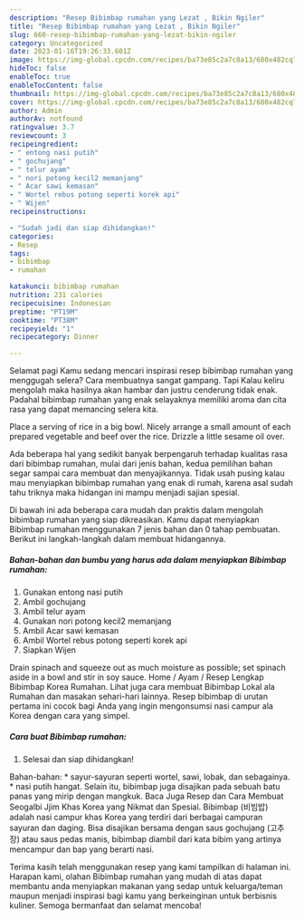 ```yaml
---
description: "Resep Bibimbap rumahan yang Lezat , Bikin Ngiler"
title: "Resep Bibimbap rumahan yang Lezat , Bikin Ngiler"
slug: 660-resep-bibimbap-rumahan-yang-lezat-bikin-ngiler
category: Uncategorized
date: 2023-01-16T19:26:33.601Z
image: https://img-global.cpcdn.com/recipes/ba73e85c2a7c8a13/680x482cq70/bibimbap-rumahan-foto-resep-utama.jpg
hideToc: false
enableToc: true
enableTocContent: false
thumbnail: https://img-global.cpcdn.com/recipes/ba73e85c2a7c8a13/680x482cq70/bibimbap-rumahan-foto-resep-utama.jpg
cover: https://img-global.cpcdn.com/recipes/ba73e85c2a7c8a13/680x482cq70/bibimbap-rumahan-foto-resep-utama.jpg
author: Admin
authorAv: notfound
ratingvalue: 3.7
reviewcount: 3
recipeingredient:
- " entong nasi putih"
- " gochujang"
- " telur ayam"
- " nori potong kecil2 memanjang"
- " Acar sawi kemasan"
- " Wortel rebus potong seperti korek api"
- " Wijen"
recipeinstructions:

- "Sudah jadi dan siap dihidangkan!"
categories:
- Resep
tags:
- bibimbap
- rumahan

katakunci: bibimbap rumahan 
nutrition: 231 calories
recipecuisine: Indonesian
preptime: "PT19M"
cooktime: "PT38M"
recipeyield: "1"
recipecategory: Dinner

---
```



Selamat pagi Kamu sedang mencari inspirasi resep bibimbap rumahan yang menggugah selera? Cara membuatnya sangat gampang. Tapi Kalau keliru mengolah maka hasilnya akan hambar dan justru cenderung tidak enak. Padahal bibimbap rumahan yang enak selayaknya memiliki aroma dan cita rasa yang dapat memancing selera kita.


Place a serving of rice in a big bowl. Nicely arrange a small amount of each prepared vegetable and beef over the rice. Drizzle a little sesame oil over.

Ada beberapa hal yang sedikit banyak berpengaruh terhadap kualitas rasa dari bibimbap rumahan, mulai dari jenis bahan, kedua pemilihan bahan segar sampai cara membuat dan menyajikannya. Tidak usah pusing kalau mau menyiapkan bibimbap rumahan yang enak di rumah, karena asal sudah tahu triknya maka hidangan ini mampu menjadi sajian spesial.


Di bawah ini ada beberapa cara mudah dan praktis dalam mengolah bibimbap rumahan yang siap dikreasikan. Kamu dapat menyiapkan Bibimbap rumahan menggunakan 7 jenis bahan dan 0 tahap pembuatan. Berikut ini langkah-langkah dalam membuat hidangannya.

<!--inarticleads1-->

##### Bahan-bahan dan bumbu yang harus ada dalam menyiapkan Bibimbap rumahan:

1. Gunakan  entong nasi putih
1. Ambil  gochujang
1. Ambil  telur ayam
1. Gunakan  nori potong kecil2 memanjang
1. Ambil  Acar sawi kemasan
1. Ambil  Wortel rebus potong seperti korek api
1. Siapkan  Wijen


Drain spinach and squeeze out as much moisture as possible; set spinach aside in a bowl and stir in soy sauce. Home / Ayam / Resep Lengkap Bibimbap Korea Rumahan. Lihat juga cara membuat Bibimbap Lokal ala Rumahan dan masakan sehari-hari lainnya. Resep bibimbap di urutan pertama ini cocok bagi Anda yang ingin mengonsumsi nasi campur ala Korea dengan cara yang simpel. 

<!--inarticleads2-->

##### Cara buat Bibimbap rumahan:


1. Selesai dan siap dihidangkan!

Bahan-bahan: * sayur-sayuran seperti wortel, sawi, lobak, dan sebagainya. * nasi putih hangat. Selain itu, bibimbap juga disajikan pada sebuah batu panas yang mirip dengan mangkuk. Baca Juga Resep dan Cara Membuat Seogalbi Jjim Khas Korea yang Nikmat dan Spesial. Bibimbap (비빔밥) adalah nasi campur khas Korea yang terdiri dari berbagai campuran sayuran dan daging. Bisa disajikan bersama dengan saus gochujang (고추장) atau saus pedas manis, bibimbap diambil dari kata bibim yang artinya mencampur dan bap yang berarti nasi. 

Terima kasih telah menggunakan resep yang kami tampilkan di halaman ini. Harapan kami, olahan Bibimbap rumahan yang mudah di atas dapat membantu anda menyiapkan makanan yang sedap untuk keluarga/teman maupun menjadi inspirasi bagi kamu yang berkeinginan untuk berbisnis kuliner. Semoga bermanfaat dan selamat mencoba!
